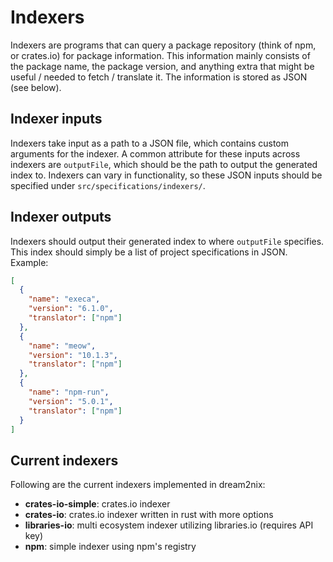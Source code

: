 # Indexers

Indexers are programs that can query a package repository (think of npm, or crates.io) for package information.
This information mainly consists of the package name, the package version, and anything extra that might be useful / needed to fetch / translate it.
The information is stored as JSON (see below).

## Indexer inputs

Indexers take input as a path to a JSON file, which contains custom arguments for the indexer.
A common attribute for these inputs across indexers are `outputFile`, which should be the path to output the generated index to.
Indexers can vary in functionality, so these JSON inputs should be specified under `src/specifications/indexers/`.

## Indexer outputs

Indexers should output their generated index to where `outputFile` specifies.
This index should simply be a list of project specifications in JSON. Example:

```json
[
  {
    "name": "execa",
    "version": "6.1.0",
    "translator": ["npm"]
  },
  {
    "name": "meow",
    "version": "10.1.3",
    "translator": ["npm"]
  },
  {
    "name": "npm-run",
    "version": "5.0.1",
    "translator": ["npm"]
  }
]
```

## Current indexers

Following are the current indexers implemented in dream2nix:

- **crates-io-simple**: crates.io indexer
- **crates-io**: crates.io indexer written in rust with more options
- **libraries-io**: multi ecosystem indexer utilizing libraries.io (requires API key)
- **npm**: simple indexer using npm's registry
